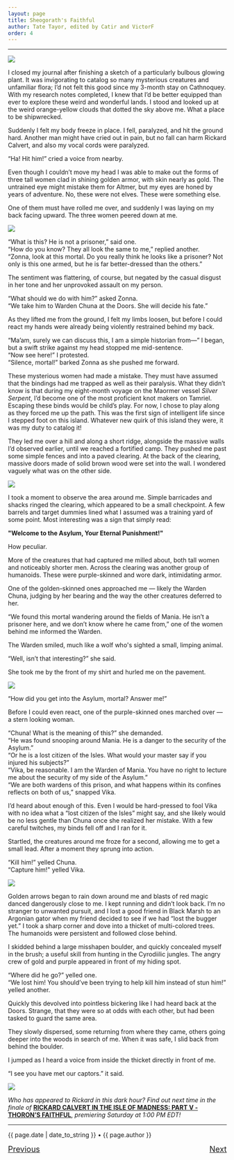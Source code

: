 ```yaml
---
layout: page
title: Sheogorath's Faithful
author: Tate Tayor, edited by Catir and VictorF
order: 4
---
```

---

![](https://staticdelivery.nexusmods.com/images/1704/61720101-1667064520.png)

I closed my journal after finishing a sketch of a particularly bulbous glowing plant. It was invigorating to catalog so many mysterious creatures and unfamiliar flora; I’d not felt this good since my 3-month stay on Cathnoquey. With my research notes completed, I knew that I’d be better equipped than ever to explore these weird and wonderful lands. I stood and looked up at the weird orange-yellow clouds that dotted the sky above me. What a place to be shipwrecked.
<!--more-->

Suddenly I felt my body freeze in place. I fell, paralyzed, and hit the ground hard. Another man might have cried out in pain, but no fall can harm Rickard Calvert, and also my vocal cords were paralyzed.

“Ha! Hit him!” cried a voice from nearby.

Even though I couldn’t move my head I was able to make out the forms of three tall women clad in shining golden armor, with skin nearly as gold. The untrained eye might mistake them for Altmer, but my eyes are honed by years of adventure. No, these were not elves. These were something else.

One of them must have rolled me over, and suddenly I was laying on my back facing upward. The three women peered down at me.

![](https://raw.githubusercontent.com/TateTaylorOH/TateTaylorOH/main/assets/images/ECSS/SheogorathsFaithful01.png)

“What is this? He is not a prisoner,” said one.  
“How do you know? They all look the same to me,” replied another.  
“Zonna, look at this mortal. Do you really think he looks like a prisoner? Not only is this one armed, but he is far better-dressed than the others.”  

The sentiment was flattering, of course, but negated by the casual disgust in her tone and her unprovoked assault on my person.

“What should we do with him?” asked Zonna.  
“We take him to Warden Chuna at the Doors. She will decide his fate.”

As they lifted me from the ground, I felt my limbs loosen, but before I could react my hands were already being violently restrained behind my back.

“Ma’am, surely we can discuss this, I am a simple historian from—” I began, but a swift strike against my head stopped me mid-sentence.  
“Now see here!” I protested.  
“Silence, mortal!” barked Zonna as she pushed me forward.

These mysterious women had made a mistake. They must have assumed that the bindings had me trapped as well as their paralysis. What they didn’t know is that during my eight-month voyage on the Maormer vessel *Silver Serpent*, I’d become one of the most proficient knot makers on Tamriel. Escaping these binds would be child’s play. For now, I chose to play along as they forced me up the path. This was the first sign of intelligent life since I stepped foot on this island. Whatever new quirk of this island they were, it was my duty to catalog it!

They led me over a hill and along a short ridge, alongside the massive walls I’d observed earlier, until we reached a fortified camp. They pushed me past some simple fences and into a paved clearing. At the back of the clearing, massive doors made of solid brown wood were set into the wall. I wondered vaguely what was on the other side.

![](https://raw.githubusercontent.com/TateTaylorOH/TateTaylorOH/main/assets/images/ECSS/SheogorathsFaithful02.png)

I took a moment to observe the area around me. Simple barricades and shacks ringed the clearing, which appeared to be a small checkpoint. A few barrels and target dummies lined what I assumed was a training yard of some point. Most interesting was a sign that simply read:

**"Welcome to the Asylum, Your Eternal Punishment!"**

How peculiar.

More of the creatures that had captured me milled about, both tall women and noticeably shorter men. Across the clearing was another group of humanoids. These were purple-skinned and wore dark, intimidating armor.

One of the golden-skinned ones approached me — likely the Warden Chuna, judging by her bearing and the way the other creatures deferred to her.

“We found this mortal wandering around the fields of Mania. He isn’t a prisoner here, and we don’t know where he came from,” one of the women behind me informed the Warden.

The Warden smiled, much like a wolf who's sighted a small, limping animal.

“Well, isn’t that interesting?” she said.

She took me by the front of my shirt and hurled me on the pavement.

![](https://raw.githubusercontent.com/TateTaylorOH/TateTaylorOH/main/assets/images/ECSS/SheogorathsFaithful03.png)

“How did you get into the Asylum, mortal? Answer me!”

Before I could even react, one of the purple-skinned ones marched over — a stern looking woman.

“Chuna! What is the meaning of this?” she demanded.  
“He was found snooping around Mania. He is a danger to the security of the Asylum.”  
“Or he is a lost citizen of the Isles. What would your master say if you injured his subjects?”  
“Vika, be reasonable. I am the Warden of Mania. You have no right to lecture me about the security of my side of the Asylum.”  
“We are both wardens of this prison, and what happens within its confines reflects on both of us,” snapped Vika.

I’d heard about enough of this. Even I would be hard-pressed to fool Vika with no idea what a “lost citizen of the Isles” might say, and she likely would be no less gentle than Chuna once she realized her mistake. With a few careful twitches, my binds fell off and I ran for it.

Startled, the creatures around me froze for a second, allowing me to get a small lead. After a moment they sprung into action.

“Kill him!” yelled Chuna.  
“Capture him!" yelled Vika.

![](https://raw.githubusercontent.com/TateTaylorOH/TateTaylorOH/main/assets/images/ECSS/SheogorathsFaithful04.png)

Golden arrows began to rain down around me and blasts of red magic danced dangerously close to me. I kept running and didn’t look back. I’m no stranger to unwanted pursuit, and I lost a good friend in Black Marsh to an Argonian gator when my friend decided to see if we had “lost the bugger yet.” I took a sharp corner and dove into a thicket of multi-colored trees. The humanoids were persistent and followed close behind.

I skidded behind a large misshapen boulder, and quickly concealed myself in the brush; a useful skill from hunting in the Cyrodiilic jungles. The angry crew of gold and purple appeared in front of my hiding spot.

“Where did he go?” yelled one.  
“We lost him! You should’ve been trying to help kill him instead of stun him!” yelled another.

Quickly this devolved into pointless bickering like I had heard back at the Doors. Strange, that they were so at odds with each other, but had been tasked to guard the same area.

They slowly dispersed, some returning from where they came, others going deeper into the woods in search of me. When it was safe, I slid back from behind the boulder.

I jumped as I heard a voice from inside the thicket directly in front of me.

“I see you have met our captors.” it said.

![](https://raw.githubusercontent.com/TateTaylorOH/TateTaylorOH/main/assets/images/ECSS/SheogorathsFaithful05.png)

*Who has appeared to Rickard in this dark hour? Find out next time in the finale of* **[RICKARD CALVERT IN THE ISLE OF MADNESS: PART V - THORON’S FAITHFUL](https://tatetayloroh.github.io/TateTaylorOH/rickardcalvert/ecss/2022/11/05/thoronsfaithful.html)**, *premiering Saturday at 1:00 PM EDT!*

---

{{ page.date | date_to_string }} • {{ page.author }}

<font size="4"><p style="text-align:left;">
    <a href="https://tatetayloroh.github.io/TateTaylorOH/rickardcalvert/ecss/2022/10/22/floraandfauna.html" class="button-link">Previous</a>
    <span style="float:right;">
        <a href="https://tatetayloroh.github.io/TateTaylorOH/rickardcalvert/ecss/2022/11/05/thoronsfaithful.html" class="button-link">Next</a>
    </span>
</p></font>
